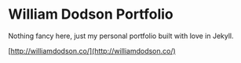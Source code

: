 # William Dodson Portfolio

Nothing fancy here, just my personal portfolio built with love in Jekyll.

[http://williamdodson.co/](http://williamdodson.co/)